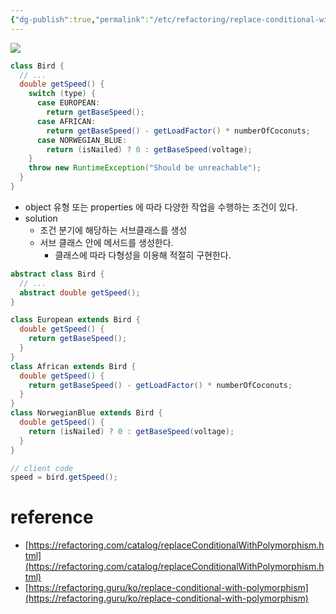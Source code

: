 ```yaml
---
{"dg-publish":true,"permalink":"/etc/refactoring/replace-conditional-with-polymorphism/","created":"","updated":""}
---
```



![](https://i.imgur.com/Dm2sntV.png)

```java
class Bird {
  // ...
  double getSpeed() {
    switch (type) {
      case EUROPEAN:
        return getBaseSpeed();
      case AFRICAN:
        return getBaseSpeed() - getLoadFactor() * numberOfCoconuts;
      case NORWEGIAN_BLUE:
        return (isNailed) ? 0 : getBaseSpeed(voltage);
    }
    throw new RuntimeException("Should be unreachable");
  }
}
```

- object 유형 또는 properties 에 따라 다양한 작업을 수행하는 조건이 있다.
- solution
	- 조건 분기에 해당하는 서브클래스를 생성
	- 서브 클래스 안에 메서드를 생성한다.
		- 클래스에 따라 다형성을 이용해 적절히 구현한다.

```java
abstract class Bird {
  // ...
  abstract double getSpeed();
}

class European extends Bird {
  double getSpeed() {
    return getBaseSpeed();
  }
}
class African extends Bird {
  double getSpeed() {
    return getBaseSpeed() - getLoadFactor() * numberOfCoconuts;
  }
}
class NorwegianBlue extends Bird {
  double getSpeed() {
    return (isNailed) ? 0 : getBaseSpeed(voltage);
  }
}

// client code
speed = bird.getSpeed();
```

# reference
- [https://refactoring.com/catalog/replaceConditionalWithPolymorphism.html](https://refactoring.com/catalog/replaceConditionalWithPolymorphism.html)
- [https://refactoring.guru/ko/replace-conditional-with-polymorphism](https://refactoring.guru/ko/replace-conditional-with-polymorphism)